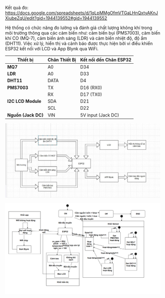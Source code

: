 Kết quả đo: https://docs.google.com/spreadsheets/d/1qLpMMgOfmVTGaLHnQxtyAKnJXiubeZqU/edit?gid=1944139552#gid=1944139552

Hệ thống có chức năng đo lường và đánh giá chất lượng không khí trong môi trường thông qua các cảm biến như: cảm biến bụi (PMS7003), cảm biến khí CO (MQ-7), cảm biến ánh sáng (LDR) và cảm biến nhiệt độ, độ ẩm (DHT11). Việc xử lý, hiển thị và cảnh báo được thực hiện bởi vi điều khiển ESP32 kết nối với LCD và App Blynk qua WiFi.

	
| Thiết bị            | Chân Thiết Bị   | Kết nối đến Chân ESP32  |
|---------------------|----------------|--------------------------|
| **MQ7**             | A0             | D34                      |
| **LDR**             | A0             | D33                      |
| **DHT11**           | DATA           | D4                       | 
| **PMS7003**         | TX             | D16 (RX0)                |
|                     | RX             | D17 (TX0)                | 
| **I2C LCD Module**  | SDA            | D21                      |
|                     | SCL            | D22                      |
| **Nguồn (Jack DC)** | VIN            | 5V input (Jack DC)       |

![Sơ đồ khối](images/image.png)

![Sơ đồ hoạt động hệ thống](images/harley.png)

